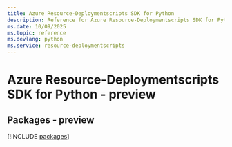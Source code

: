 ```yaml
---
title: Azure Resource-Deploymentscripts SDK for Python
description: Reference for Azure Resource-Deploymentscripts SDK for Python
ms.date: 10/09/2025
ms.topic: reference
ms.devlang: python
ms.service: resource-deploymentscripts
---
```

# Azure Resource-Deploymentscripts SDK for Python - preview
## Packages - preview
[!INCLUDE [packages](resource-deploymentscripts-index.md)]